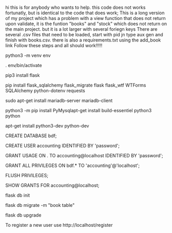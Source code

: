 hi this is for anybody who wants to help. this code does not works fortunatly, but is identical to the code that does work;
This is a long version of my project which has a problem with a view function that does not return upon validate, it is 
the funtion "books" and "stock" which does not return on the main project. but it is a lot larger with several foriegn keys
There are several .csv files that need to be loaded, start with pid jn type aux gen and finish with books.csv.  there is also 
a requirements.txt
using the add_book link Follow these steps and all should work!!!!!

python3 -m venv env

. env/bin/activate

pip3 install flask

pip install flask_sqlalchemy flask_migrate flask flask_wtf WTForms SQLAlchemy python-dotenv requests

sudo apt-get install mariadb-server mariadb-client

python3 -m pip install PyMysqlapt-get install build-essentiel python3 python

apt-get install python3-dev python-dev

CREATE DATABASE bdf;

CREATE USER accounting IDENTIFIED BY 'password';

GRANT USAGE ON . TO accounting@localhost IDENTIFIED BY 'password';

GRANT ALL PRIVILEGES ON bdf.* TO 'accounting'@'localhost';

FLUSH PRIVILEGES;

SHOW GRANTS FOR accounting@localhost;

flask db init

flask db migrate -m "book table"

flask db upgrade

To register a new user use 
http://localhost/register


